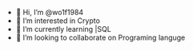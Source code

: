 - 👋 Hi, I’m @wo1f1984
- 👀 I’m interested in Crypto
- 🌱 I’m currently learning |SQL
- 💞️ I’m looking to collaborate on Programing languge
